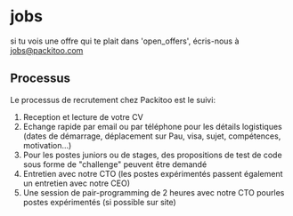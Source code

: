 # jobs

si tu vois une offre qui te plait dans 'open_offers', écris-nous à jobs@packitoo.com

## Processus

Le processus de recrutement chez Packitoo est le suivi:

1. Reception et lecture de votre CV
2. Echange rapide par email ou par téléphone pour les détails logistiques (dates de démarrage, déplacement sur Pau, visa, sujet, compétences, motivation...)
3. Pour les postes juniors ou de stages, des propositions de test de code sous forme de "challenge" peuvent être demandé
4. Entretien avec notre CTO (les postes expérimentés passent également un entretien avec notre CEO)
5. Une session de pair-programming de 2 heures avec notre CTO pourles postes expérimentés (si possible sur site)

